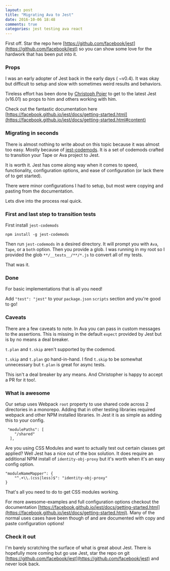 ```yaml
---
layout: post
title: "Migrating Ava to Jest"
date: 2016-10-06 18:48
comments: true
categories: jest testing ava react
---
```


First off. Star the repo here [https://github.com/facebook/jest](https://github.com/facebook/jest) so you can show some love for the hardwork that has been put into it.

### Props

I was an early adopter of Jest back in the early days ( ~v0.4). It was okay but difficult to setup and slow with sometimes weird results and behaviors.

Tireless effort has been done by [Christoph Pojer](https://twitter.com/cpojer) to get to the latest Jest (v16.01) so props to him and others working with him.

Check out the fantastic documentation here [https://facebook.github.io/jest/docs/getting-started.html](https://facebook.github.io/jest/docs/getting-started.html#content)

### Migrating in seconds

There is almost nothing to write about on this topic because it was almost too easy.
Mostly because of [jest-codemods](https://github.com/skovhus/jest-codemods). It is a set of codemods crafted to transition your Tape or Ava project to Jest.

It is worth it. Jest has come along way when it comes to speed, functionality, configuration options, and ease of configuration (or lack there of to get started).

There were minor configurations I had to setup, but most were copying and pasting from the documentation.

Lets dive into the process real quick.

### First and last step to transition tests

First install `jest-codemods`

`npm install -g jest-codemods`

Then run `jest-codemods` in a desired directory.
It will prompt you with `Ava`, `Tape`, or a `both` option.
Then you provide a glob. I was running in my root so I provided the glob `**/__tests__/**/*.js` to convert all of my tests.

That was it.

<!-- more -->
### Done

For basic implementations that is all you need!

Add `"test": "jest"` to your `package.json` `scripts` section and you're good to go!

### Caveats

There are a few caveats to note. 
In Ava you can pass in custom messages to the assertions. This is missing in the default `expect` provided by Jest but is by no means a deal breaker.

`t.plan` and `t.skip` aren't supported by the codemod.

`t.skip` and `t.plan` go hand-in-hand. I find `t.skip` to be somewhat unnecessary but `t.plan` is great for async tests.

This isn't a deal breaker by any means. And Christopher is happy to accept a PR for it too!.
 
### What is awesome

 Our setup uses Webpack `root` property to use shared code across 2 directories in a monorepo. Adding that in other testing libraries required webpack and other NPM installed libraries.
 In Jest it is as simple as adding this to your config.


```
 "modulePaths": [
    "/shared"
  ],
```

Are you using CSS Modules and want to actually test out certain classes get applied?
Well Jest has a nice out of the box solution. It does require an additional NPM install of `identity-obj-proxy` but it's worth when it's an easy config option.

```
"moduleNameMapper": {
    "^.+\\.(css|less)$": "identity-obj-proxy"
}
```

That's all you need to do to get CSS modules working.

For more awesome-examples and full configuration options checkout the documentation [https://facebook.github.io/jest/docs/getting-started.html](https://facebook.github.io/jest/docs/getting-started.html).
Many of the normal uses cases have been though of and are documented with copy and paste configuration options!

### Check it out

I'm barely scratching the surface of what is great about Jest. 
There is hopefully more coming but go use Jest, star the repo on git [https://github.com/facebook/jest](https://github.com/facebook/jest) and never look back.